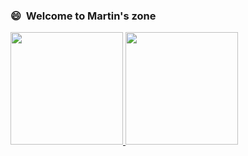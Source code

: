 ### 😄 &nbsp;Welcome to Martin's zone 
<p align="left">
	<a href="https://github.com/xixiangzouyibian">
	  <img height="180em" src="https://github-readme-stats-eight-theta.vercel.app/api?username=xixiangzouyibian&show_icons=true&theme=tokyonight&include_all_commits=true&count_private=true&hide=contribs"/>
	  <img height="180em" src="https://github-readme-stats.vercel.app/api/top-langs/?username=xixiangzouyibian&layout=compact&theme=tokyonight"/>
	</a>
</p>

<!-- ### :scroll: &nbsp;<a href="https://www.linkedin.com/in/zhou-meng-martin-803794112">Read Me</a> -->

